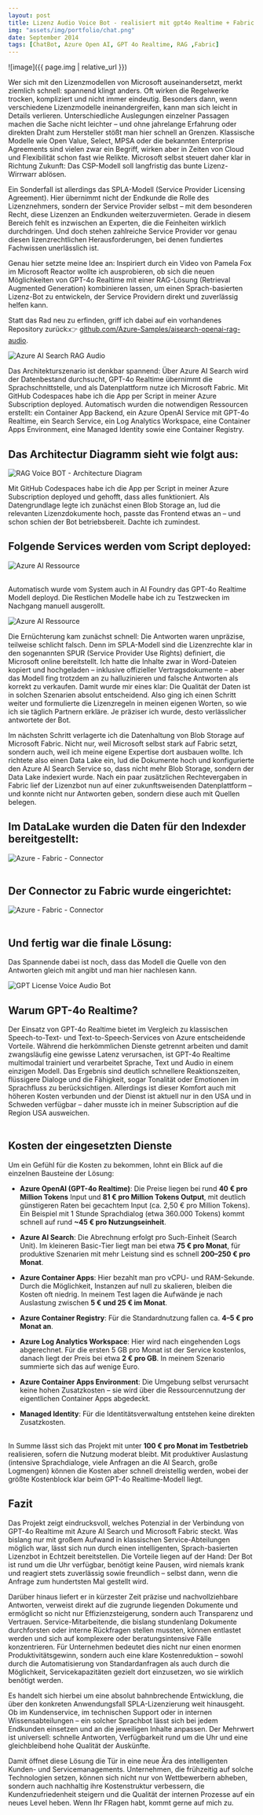 ```yaml
---
layout: post
title: Lizenz Audio Voice Bot - realisiert mit gpt4o Realtime + Fabric
img: "assets/img/portfolio/chat.png"
date: September 2014
tags: [ChatBot, Azure Open AI, GPT 4o Realtime, RAG ,Fabric]
---
```


![image]({{ page.img | relative_url }})

Wer sich mit den Lizenzmodellen von Microsoft auseinandersetzt, merkt ziemlich schnell: spannend klingt anders. Oft wirken die Regelwerke trocken, kompliziert und nicht immer eindeutig. Besonders dann, wenn verschiedene Lizenzmodelle ineinandergreifen, kann man sich leicht in Details verlieren. Unterschiedliche Auslegungen einzelner Passagen machen die Sache nicht leichter – und ohne jahrelange Erfahrung oder direkten Draht zum Hersteller stößt man hier schnell an Grenzen. Klassische Modelle wie Open Value, Select, MPSA oder die bekannten Enterprise Agreements sind vielen zwar ein Begriff, wirken aber in Zeiten von Cloud und Flexibilität schon fast wie Relikte. Microsoft selbst steuert daher klar in Richtung Zukunft: Das CSP-Modell soll langfristig das bunte Lizenz-Wirrwarr ablösen.

Ein Sonderfall ist allerdings das SPLA-Modell (Service Provider Licensing Agreement). Hier übernimmt nicht der Endkunde die Rolle des Lizenznehmers, sondern der Service Provider selbst – mit dem besonderen Recht, diese Lizenzen an Endkunden weiterzuvermieten. Gerade in diesem Bereich fehlt es inzwischen an Experten, die die Feinheiten wirklich durchdringen. Und doch stehen zahlreiche Service Provider vor genau diesen lizenzrechtlichen Herausforderungen, bei denen fundiertes Fachwissen unerlässlich ist.

Genau hier setzte meine Idee an: Inspiriert durch ein Video von Pamela Fox im Microsoft Reactor wollte ich ausprobieren, ob sich die neuen Möglichkeiten von GPT-4o Realtime mit einer RAG-Lösung (Retrieval Augmented Generation) kombinieren lassen, um einen Sprach-basierten Lizenz-Bot zu entwickeln, der Service Providern direkt und zuverlässig helfen kann. <br>

Statt das Rad neu zu erfinden, griff ich dabei auf ein vorhandenes Repository zurück:👉 <a href="https://github.com/Azure-Samples/aisearch-openai-rag-audio" target="_blank" rel="noopener">github.com/Azure-Samples/aisearch-openai-rag-audio</a>.

<img src="/assets/img/portfolio/aisearchgithub.jpg" alt="Azure AI Search RAG Audio" />

Das Architekturszenario ist denkbar spannend: Über Azure AI Search wird der Datenbestand durchsucht, GPT-4o Realtime übernimmt die Sprachschnittstelle, und als Datenplattform nutze ich Microsoft Fabric. Mit GitHub Codespaces habe ich die App per Script in meiner Azure Subscription deployed. Automatisch wurden die notwendigen Ressourcen erstellt: ein Container App Backend, ein Azure OpenAI Service mit GPT-4o Realtime, ein Search Service, ein Log Analytics Workspace, eine Container Apps Environment, eine Managed Identity sowie eine Container Registry.


## Das Architectur Diagramm sieht wie folgt aus:
<img src="/assets/img/portfolio/architecturediagram.jpg" alt="RAG Voice BOT - Architecture Diagram" />


Mit GitHub Codespaces habe ich die App per Script in meiner Azure Subscription deployed und gehofft, dass alles funktioniert. Als Datengrundlage legte ich zunächst einen Blob Storage an, lud die relevanten Lizenzdokumente hoch, passte das Frontend etwas an – und schon schien der Bot betriebsbereit. Dachte ich zumindest.

## Folgende Services werden vom Script deployed:

<img src="/assets/img/portfolio/azureressource.jpg" alt="Azure AI Ressource" /><br><br>


Automatisch wurde vom System auch in AI Foundry das GPT-4o Realtime Modell deployd. Die Restlichen Modelle habe ich zu Testzwecken im Nachgang manuell ausgerollt.

<img src="/assets/img/portfolio/gptrealtime.jpg" alt="Azure AI Ressource" /><br>

Die Ernüchterung kam zunächst schnell: Die Antworten waren unpräzise, teilweise schlicht falsch. Denn im SPLA-Modell sind die Lizenzrechte klar in den sogenannten SPUR (Service Provider Use Rights) definiert, die Microsoft online bereitstellt. Ich hatte die Inhalte zwar in Word-Dateien kopiert und hochgeladen – inklusive offizieller Vertragsdokumente – aber das Modell fing trotzdem an zu halluzinieren und falsche Antworten als korrekt zu verkaufen. Damit wurde mir eines klar: Die Qualität der Daten ist in solchen Szenarien absolut entscheidend. Also ging ich einen Schritt weiter und formulierte die Lizenzregeln in meinen eigenen Worten, so wie ich sie täglich Partnern erkläre. Je präziser ich wurde, desto verlässlicher antwortete der Bot.

Im nächsten Schritt verlagerte ich die Datenhaltung von Blob Storage auf Microsoft Fabric. Nicht nur, weil Microsoft selbst stark auf Fabric setzt, sondern auch, weil ich meine eigene Expertise dort ausbauen wollte. Ich richtete also einen Data Lake ein, lud die Dokumente hoch und konfigurierte den Azure AI Search Service so, dass nicht mehr Blob Storage, sondern der Data Lake indexiert wurde. Nach ein paar zusätzlichen Rechtevergaben in Fabric lief der Lizenzbot nun auf einer zukunftsweisenden Datenplattform – und konnte nicht nur Antworten geben, sondern diese auch mit Quellen belegen.<br>


## Im DataLake wurden die Daten für den Indexder bereitgestellt:<br>

<img src="/assets/img/portfolio/datalake.jpg" alt="Azure - Fabric - Connector" /><br><br>




## Der Connector zu Fabric wurde eingerichtet:<br>

<img src="/assets/img/portfolio/connector.jpg" alt="Azure - Fabric - Connector" /><br><br>




## Und fertig war die finale Lösung:<br>
Das Spannende dabei ist noch, dass das Modell die Quelle von den Antworten gleich mit angibt und man hier nachlesen kann. 

<img src="/assets/img/portfolio/frontend.jpg" alt="GPT License Voice Audio Bot" /><br>


## Warum GPT-4o Realtime?

Der Einsatz von GPT-4o Realtime bietet im Vergleich zu klassischen Speech-to-Text- und Text-to-Speech-Services von Azure entscheidende Vorteile. Während die herkömmlichen Dienste getrennt arbeiten und damit zwangsläufig eine gewisse Latenz verursachen, ist GPT-4o Realtime multimodal trainiert und verarbeitet Sprache, Text und Audio in einem einzigen Modell. Das Ergebnis sind deutlich schnellere Reaktionszeiten, flüssigere Dialoge und die Fähigkeit, sogar Tonalität oder Emotionen im Sprachfluss zu berücksichtigen. Allerdings ist dieser Komfort auch mit höheren Kosten verbunden und der Dienst ist aktuell nur in den USA und in Schweden verfügbar – daher musste ich in meiner Subscription auf die Region USA ausweichen.<br><br>

## Kosten der eingesetzten Dienste

Um ein Gefühl für die Kosten zu bekommen, lohnt ein Blick auf die einzelnen Bausteine der Lösung:

- **Azure OpenAI (GPT-4o Realtime)**: Die Preise liegen bei rund **40 € pro Million Tokens** Input und **81 € pro Million Tokens Output**, mit deutlich günstigeren Raten bei gecachtem Input (ca. 2,50 € pro Million Tokens). Ein Beispiel mit 1 Stunde Sprachdialog (etwa 360.000 Tokens) kommt schnell auf rund **~45 € pro Nutzungseinheit**.

- **Azure AI Search**: Die Abrechnung erfolgt pro Such-Einheit (Search Unit). Im kleineren Basic-Tier liegt man bei etwa **75 € pro Monat**, für produktive Szenarien mit mehr Leistung sind es schnell **200–250 € pro Monat**.
 
- **Azure Container Apps**: Hier bezahlt man pro vCPU- und RAM-Sekunde. Durch die Möglichkeit, Instanzen auf null zu skalieren, bleiben die Kosten oft niedrig. In meinem Test lagen die Aufwände je nach Auslastung zwischen **5 € und 25 € im Monat**.

- **Azure Container Registry**: Für die Standardnutzung fallen ca. **4–5 € pro Monat an**.

- **Azure Log Analytics Workspace**: Hier wird nach eingehenden Logs abgerechnet. Für die ersten 5 GB pro Monat ist der Service kostenlos, danach liegt der Preis bei etwa **2 € pro GB**. In meinem Szenario summierte sich das auf wenige Euro.

- **Azure Container Apps Environment**: Die Umgebung selbst verursacht keine hohen Zusatzkosten – sie wird über die Ressourcennutzung der eigentlichen Container Apps abgedeckt.

- **Managed Identity**: Für die Identitätsverwaltung entstehen keine direkten Zusatzkosten.<br><br>

In Summe lässt sich das Projekt mit unter **100 € pro Monat im Testbetrieb** realisieren, sofern die Nutzung moderat bleibt. Mit produktiver Auslastung (intensive Sprachdialoge, viele Anfragen an die AI Search, große Logmengen) können die Kosten aber schnell dreistellig werden, wobei der größte Kostenblock klar beim GPT-4o Realtime-Modell liegt.

## Fazit

Das Projekt zeigt eindrucksvoll, welches Potenzial in der Verbindung von GPT-4o Realtime mit Azure AI Search und Microsoft Fabric steckt. Was bislang nur mit großem Aufwand in klassischen Service-Abteilungen möglich war, lässt sich nun durch einen intelligenten, Sprach-basierten Lizenzbot in Echtzeit bereitstellen. Die Vorteile liegen auf der Hand: Der Bot ist rund um die Uhr verfügbar, benötigt keine Pausen, wird niemals krank und reagiert stets zuverlässig sowie freundlich – selbst dann, wenn die Anfrage zum hundertsten Mal gestellt wird.

Darüber hinaus liefert er in kürzester Zeit präzise und nachvollziehbare Antworten, verweist direkt auf die zugrunde liegenden Dokumente und ermöglicht so nicht nur Effizienzsteigerung, sondern auch Transparenz und Vertrauen. Service-Mitarbeitende, die bislang stundenlang Dokumente durchforsten oder interne Rückfragen stellen mussten, können entlastet werden und sich auf komplexere oder beratungsintensive Fälle konzentrieren. Für Unternehmen bedeutet dies nicht nur einen enormen Produktivitätsgewinn, sondern auch eine klare Kostenreduktion – sowohl durch die Automatisierung von Standardanfragen als auch durch die Möglichkeit, Servicekapazitäten gezielt dort einzusetzen, wo sie wirklich benötigt werden.

Es handelt sich hierbei um eine absolut bahnbrechende Entwicklung, die über den konkreten Anwendungsfall SPLA-Lizenzierung weit hinausgeht. Ob im Kundenservice, im technischen Support oder in internen Wissensabteilungen – ein solcher Sprachbot lässt sich bei jedem Endkunden einsetzen und an die jeweiligen Inhalte anpassen. Der Mehrwert ist universell: schnelle Antworten, Verfügbarkeit rund um die Uhr und eine gleichbleibend hohe Qualität der Auskünfte.

Damit öffnet diese Lösung die Tür in eine neue Ära des intelligenten Kunden- und Servicemanagements. Unternehmen, die frühzeitig auf solche Technologien setzen, können sich nicht nur von Wettbewerbern abheben, sondern auch nachhaltig ihre Kostenstruktur verbessern, die Kundenzufriedenheit steigern und die Qualität der internen Prozesse auf ein neues Level heben. Wenn Ihr FRagen habt, kommt gerne auf mich zu.

